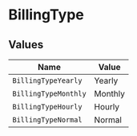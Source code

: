 # BillingType


## Values

| Name                 | Value                |
| -------------------- | -------------------- |
| `BillingTypeYearly`  | Yearly               |
| `BillingTypeMonthly` | Monthly              |
| `BillingTypeHourly`  | Hourly               |
| `BillingTypeNormal`  | Normal               |